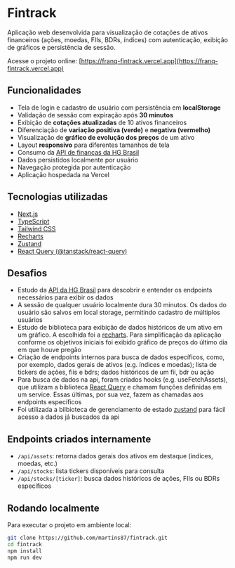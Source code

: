 # Fintrack

Aplicação web desenvolvida para visualização de cotações de ativos financeiros (ações, moedas, FIIs, BDRs, índices) com autenticação, exibição de gráficos e persistência de sessão.

Acesse o projeto online: [https://franq-fintrack.vercel.app](https://franq-fintrack.vercel.app)

## Funcionalidades

- Tela de login e cadastro de usuário com persistência em **localStorage**
- Validação de sessão com expiração após **30 minutos**
- Exibição de **cotações atualizadas** de 10 ativos financeiros
- Diferenciação de **variação positiva (verde)** e **negativa (vermelho)**
- Visualização de **gráfico de evolução dos preços** de um ativo
- Layout **responsivo** para diferentes tamanhos de tela
- Consumo da [API de finanças da HG Brasil](https://hgbrasil.com/status/finance/)
- Dados persistidos localmente por usuário
- Navegação protegida por autenticação
- Aplicação hospedada na Vercel

## Tecnologias utilizadas

- [Next.js](https://nextjs.org/)
- [TypeScript](https://www.typescriptlang.org/)
- [Tailwind CSS](https://tailwindcss.com/)
- [Recharts](https://recharts.org/en-US/)
- [Zustand](https://zustand-demo.pmnd.rs/)
- [React Query (@tanstack/react-query)](https://tanstack.com/query/latest)

## Desafios

- Estudo da [API da HG Brasil](https://hgbrasil.com/status/finance/) para descobrir e entender os endpoints necessários para exibir os dados
- A sessão de qualquer usuário localmente dura 30 minutos. Os dados do usuário são salvos em local storage, permitindo cadastro de múltiplos usuários
- Estudo de biblioteca para exibição de dados históricos de um ativo em um gráfico. A escolhida foi a [recharts](https://recharts.org/en-US/). Para simplificação da aplicação conforme os objetivos iniciais foi exibido gráfico de preços do último dia em que houve pregão
- Criação de endpoints internos para busca de dados específicos, como, por exemplo, dados gerais de ativos (e.g. índices e moedas); lista de tickers de ações, fiis e bdrs; dados históricos de um fii, bdr ou ação
- Para busca de dados na api, foram criados hooks (e.g. useFetchAssets), que utilizam a biblioteca [React Query](https://tanstack.com/query/latest) e chamam funções definidas em um service. Essas últimas, por sua vez, fazem as chamadas aos endpoints específicos
- Foi utilizada a bilbioteca de gerenciamento de estado [zustand](https://zustand-demo.pmnd.rs/) para fácil acesso a dados já buscados da api

## Endpoints criados internamente

- `/api/assets`: retorna dados gerais dos ativos em destaque (índices, moedas, etc.)
- `/api/stocks`: lista tickers disponíveis para consulta
- `/api/stocks/[ticker]`: busca dados históricos de ações, FIIs ou BDRs específicos

## Rodando localmente

Para executar o projeto em ambiente local:

```bash
git clone https://github.com/martins87/fintrack.git
cd fintrack
npm install
npm run dev
```

